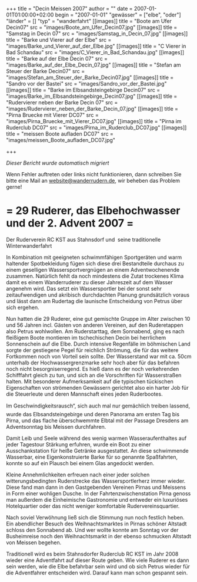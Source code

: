 +++
title = "Decin Meissen 2007"
author = ""
date = 2007-01-01T01:00:00+02:00
begin = "2007-01-01"
"gewässer" = ["elbe", "oder"]
"länder" = []
"typ" = "wanderfahrt"
[[images]]
title = "Boote am Ufer Decin07"
src = "images/Boote_am_Ufer_Decin07.jpg"
[[images]]
title = "Samstag in Decin 07"
src = "images/Samstag_in_Decin_07.jpg"
[[images]]
title = "Barke und Vierer auf der Elbe"
src = "images/Barke_und_Vierer_auf_der_Elbe.jpg"
[[images]]
title = "C Vierer in Bad Schandau"
src = "images/C_Vierer_in_Bad_Schandau.jpg"
[[images]]
title = "Barke auf der Elbe Decin 07"
src = "images/Barke_auf_der_Elbe_Decin_07.jpg"
[[images]]
title = "Stefan am Steuer der Barke Decin07"
src = "images/Stefan_am_Steuer_der_Barke_Decin07.jpg"
[[images]]
title = "Sandro vor der Bastei"
src = "images/Sandro_vor_der_Bastei.jpg"
[[images]]
title = "Barke im Elbsandsteingebirge Decin07"
src = "images/Barke_im_Elbsandsteingebirge_Decin07.jpg"
[[images]]
title = "Rudervierer neben der Barke Decin 07"
src = "images/Rudervierer_neben_der_Barke_Decin_07.jpg"
[[images]]
title = "Pirna Bruecke mit Vierer DC07"
src = "images/Pirna_Bruecke_mit_Vierer_DC07.jpg"
[[images]]
title = "Pirna im Ruderclub DC07"
src = "images/Pirna_im_Ruderclub_DC07.jpg"
[[images]]
title = "meissen Boote aufladen DC07"
src = "images/meissen_Boote_aufladen_DC07.jpg"

+++


*Dieser Bericht wurde automatisch migriert*

Wenn Fehler auftreten oder links nicht funktionieren, dann schreiben Sie bitte eine Mail an website@wanderrudern.de, wir beheben das Problem gerne!



# = 29 Ruderer, das Elbehochwasser und der 2. Advent 2007 =


Der Ruderverein RC KST aus Stahnsdorf und  seine traditionelle Winterwanderfahrt

In Kombination mit geeigneten schwimmfähigen Sportgeräten und warm haltender Spotbekleidung fügen sich diese drei Bestandteile durchaus zu einem geselligen Wassersportvergnügen an einem Adventwochenende zusammen. Natürlich fehlt da noch mindestens die Zutat trockenes Klima damit es einem Wanderruderer zu dieser Jahreszeit auf dem Wasser angenehm wird. Das setzt ein Wassersportler bei der sonst sehr zeitaufwendigen und akribisch durchdachten Planung grundsätzlich voraus und lässt dann am Rudertag die launische Entscheidung von Petrus über sich ergehen.

Nun hatten die 29 Ruderer, eine gut gemischte Gruppe im Alter zwischen 10 und 56 Jahren incl. Gästen von anderen Vereinen, auf den Ruderetappen also Petrus wohlwollen. Am Ruderstarttag, dem Sonnabend, ging es nach fleißigem Boote montieren im tschechischen Decin bei herrlichem Sonnenschein auf die Elbe. Durch intensive Regenfälle im böhmischen Land sorgte der gestiegene Pegel für reichlich Strömung, die für das weitere Fortkommen noch von Vorteil sein sollte. Der Wasserstand war mit ca. 50cm unterhalb der Hochwassergrenzmarke sehr hoch aber für das befahren noch nicht besorgniserregend. Es hieß dann es der noch verkehrenden Schifffahrt gleich zu tun, und sich an die Vorschriften für Wasserstraßen halten. Mit besonderer Aufmerksamkeit auf die typischen tückischen Eigenschaften von strömenden Gewässern gerichtet also ein harter Job für die Steuerleute und deren Mannschaft eines jeden Ruderbootes.

Im Geschwindigkeitsrausch“, sich auch mal nur gemächlich treiben lassend, wurde das Elbsandsteingebirge und deren Panorama am ersten Tag bis Pirna, und das flache überschwemmte Elbtal mit der Passage Dresdens am Adventsonntag bis Meissen durchfahren.

Damit Leib und Seele während des wenig warmen Wasseraufenthaltes auf jeder Tagestour Stärkung erfuhren, wurde ein Boot zu einer Ausschankstation für heiße Getränke ausgestattet. An diese schwimmende Wasserbar, eine Eigenkonstruierte Barke für so genannte Spaßfahrten, konnte so auf ein Plausch bei einem Glas angedockt werden.

Kleine Annehmlichkeiten erfreuen nach einer jeder solchen witterungsbedingten Ruderstrecke das Wassersportlerherz immer wieder. Diese fand man dann in den Gastgebenden Vereinen Pirnas und Meissens in Form einer wohligen Dusche. In der Fahrtenzwischenstation Pirna genoss man außerdem die Einheimische Gastronomie und entweder ein luxuriöses Hotelquartier oder das nicht weniger komfortable Rudervereinsquartier.

Nach soviel Verwöhnung ließ sich die Stimmung nun noch festlich heben. Ein abendlicher Besuch des Weihnachtsmarktes in Pirnas schöner Altstadt schloss den Sonnabend ab. Und wer wollte konnte am Sonntag vor der Busheimreise noch den Weihnachtsmarkt in der ebenso schmucken Altstadt von Meissen begehen.

Traditionell wird es beim Stahnsdorfer Ruderclub RC KST im Jahr 2008 wieder eine Adventfahrt auf dieser Route geben. Wie viele Ruderer es dann sein werden, wie die Elbe befahrbar sein wird und ob sich Petrus wieder für die Adventfahrer entscheiden wird. Darauf kann man schon gespannt sein.